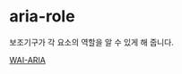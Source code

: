 
# aria-role

보조기구가 각 요소의 역할을 알 수 있게 해 줍니다.

[WAI-ARIA](http://www.w3.org/WAI/PF/aria/roles#roles_categorization) 


<!-- 유효한 role -->
<div role="button"> </div>


<!-- 유효하지 않은 role -->
<div role="foo"></div>


